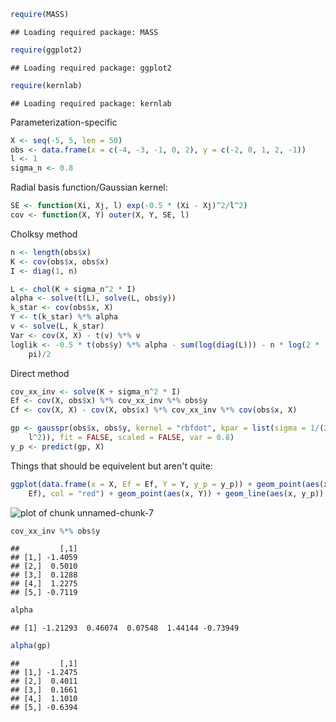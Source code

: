 

```r
require(MASS)
```

```
## Loading required package: MASS
```

```r
require(ggplot2)
```

```
## Loading required package: ggplot2
```

```r
require(kernlab)
```

```
## Loading required package: kernlab
```


Parameterization-specific



```r
X <- seq(-5, 5, len = 50)
obs <- data.frame(x = c(-4, -3, -1, 0, 2), y = c(-2, 0, 1, 2, -1))
l <- 1
sigma_n <- 0.8
```



Radial basis function/Gaussian kernel:


```r
SE <- function(Xi, Xj, l) exp(-0.5 * (Xi - Xj)^2/l^2)
cov <- function(X, Y) outer(X, Y, SE, l)
```


  
Cholksy method
  

```r
n <- length(obs$x)
K <- cov(obs$x, obs$x)
I <- diag(1, n)

L <- chol(K + sigma_n^2 * I)
alpha <- solve(t(L), solve(L, obs$y))
k_star <- cov(obs$x, X)
Y <- t(k_star) %*% alpha
v <- solve(L, k_star)
Var <- cov(X, X) - t(v) %*% v
loglik <- -0.5 * t(obs$y) %*% alpha - sum(log(diag(L))) - n * log(2 * 
    pi)/2
```

  
Direct method 

```r
cov_xx_inv <- solve(K + sigma_n^2 * I)
Ef <- cov(X, obs$x) %*% cov_xx_inv %*% obs$y
Cf <- cov(X, X) - cov(X, obs$x) %*% cov_xx_inv %*% cov(obs$x, X)
```



```r
gp <- gausspr(obs$x, obs$y, kernel = "rbfdot", kpar = list(sigma = 1/(2 * 
    l^2)), fit = FALSE, scaled = FALSE, var = 0.8)
y_p <- predict(gp, X)
```


Things that should be equivelent but aren't quite:


```r
ggplot(data.frame(x = X, Ef = Ef, Y = Y, y_p = y_p)) + geom_point(aes(x, 
    Ef), col = "red") + geom_point(aes(x, Y)) + geom_line(aes(x, y_p))
```

![plot of chunk unnamed-chunk-7](figure/unnamed-chunk-7.png) 




```r
cov_xx_inv %*% obs$y
```

```
##         [,1]
## [1,] -1.4059
## [2,]  0.5010
## [3,]  0.1288
## [4,]  1.2275
## [5,] -0.7119
```

```r
alpha
```

```
## [1] -1.21293  0.46074  0.07548  1.44144 -0.73949
```

```r
alpha(gp)
```

```
##         [,1]
## [1,] -1.2475
## [2,]  0.4011
## [3,]  0.1661
## [4,]  1.1010
## [5,] -0.6394
```


